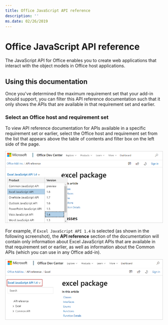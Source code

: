 ```yaml
---
title: Office JavaScript API reference 
description: ''
ms.date: 02/26/2019
---
```


# Office JavaScript API reference

The JavaScript API for Office enables you to create web applications that interact with the object models in Office host applications. 

## Using this documentation

Once you've determined the maximum requirement set that your add-in should support, you can filter this API reference documentation such that it only shows the APIs that are available in that requirement set and earlier.

### Select an Office host and requirement set

To view API reference documentation for APIs available in a specific requirement set or earlier, select the Office host and requirement set from the list that appears above the table of contents and filter box on the left side of the page.

![Office JavaScript API reference documentation with product Excel JavaScript API and version 1.4 selected in the list above the table of contents](../images/moniker-selector-2.png)

For example, if `Excel JavaScript API 1.4` is selected (as shown in the following screenshot), the **API reference** section of the documentation will contain only information about Excel JavaScript APIs that are available in that requirement set or earlier, as well as information about the Common APIs (which you can use in any Office add-in).

![Office JavaScript API reference documentation with Excel JavaScript API 1.4 selected above the table of contents](../images/moniker-selector-1.png)


